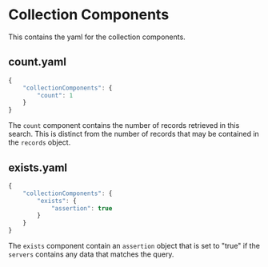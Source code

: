 # Collection Components

This contains the yaml for the collection components.

## count.yaml

```javascript
{
    "collectionComponents": {
        "count": 1
    }
}
```

The `count` component contains the number of records retrieved in this search. This is distinct from the number of records that may be contained in the `records` object.

## exists.yaml

```javascript
{
    "collectionComponents": {
        "exists": {
            "assertion": true
        }
    }
}
```

The `exists` component contain an `assertion` object  that is set to "true" if the `servers` contains any data that matches the query.

